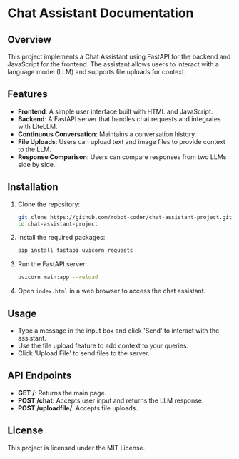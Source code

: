 # Chat Assistant Documentation

## Overview
This project implements a Chat Assistant using FastAPI for the backend and JavaScript for the frontend. The assistant allows users to interact with a language model (LLM) and supports file uploads for context.

## Features
- **Frontend**: A simple user interface built with HTML and JavaScript.
- **Backend**: A FastAPI server that handles chat requests and integrates with LiteLLM.
- **Continuous Conversation**: Maintains a conversation history.
- **File Uploads**: Users can upload text and image files to provide context to the LLM.
- **Response Comparison**: Users can compare responses from two LLMs side by side.

## Installation
1. Clone the repository:
   ```bash
   git clone https://github.com/robot-coder/chat-assistant-project.git
   cd chat-assistant-project
   ```
2. Install the required packages:
   ```bash
   pip install fastapi uvicorn requests
   ```
3. Run the FastAPI server:
   ```bash
   uvicorn main:app --reload
   ```
4. Open `index.html` in a web browser to access the chat assistant.

## Usage
- Type a message in the input box and click 'Send' to interact with the assistant.
- Use the file upload feature to add context to your queries.
- Click 'Upload File' to send files to the server.

## API Endpoints
- **GET /**: Returns the main page.
- **POST /chat**: Accepts user input and returns the LLM response.
- **POST /uploadfile/**: Accepts file uploads.

## License
This project is licensed under the MIT License.
